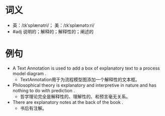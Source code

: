 # 词义
- 英：/ɪkˈsplænətri/； 美：/ɪkˈsplænətɔːri/
- #adj 说明的；解释的；解释性的；阐述的
# 例句
- A Text Annotation is used to add a box of explanatory text to a process model diagram .
	- TextAnnotation用于为流程模型图添加一个解释性的文本框。
- Philosophical theory is explanatory and interpretive in nature and has nothing to do with prediction .
	- 哲学理论完全是解释性的、理解性的、和预言毫无关系。
- There are explanatory notes at the back of the book .
	- 书后有注解。
